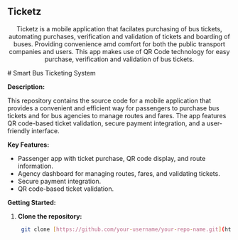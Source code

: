 ## Ticketz
<p align=center>
  Ticketz is a mobile application that facilates purchasing of bus tickets, automating purchases, verification and validation of tickets and boarding of buses. Providing convenience amd comfort for both the public transport companies and users. 
  This app makes use of QR Code technology for easy purchase, verification and validation of bus tickets.
</p>
# Smart Bus Ticketing System

**Description:**

This repository contains the source code for a mobile application that provides a convenient and efficient way for passengers to purchase bus tickets and for bus agencies to manage routes and fares. The app features QR code-based ticket validation, secure payment integration, and a user-friendly interface.

**Key Features:**

* Passenger app with ticket purchase, QR code display, and route information.
* Agency dashboard for managing routes, fares, and validating tickets.
* Secure payment integration.
* QR code-based ticket validation.

**Getting Started:**

1. **Clone the repository:**
   ```bash
    git clone [https://github.com/your-username/your-repo-name.git](https://github.com/your-username/your-repo-name.git)



